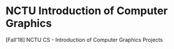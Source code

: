 # NCTU Introduction of Computer Graphics

[Fall'18] NCTU CS - Introduction of Computer Graphics Projects
